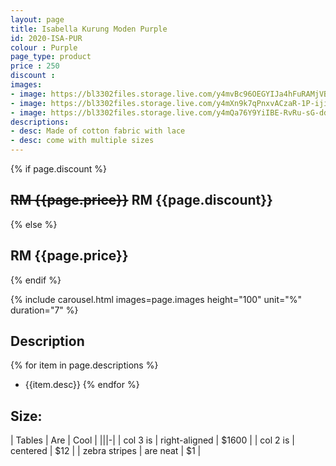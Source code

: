 ```yaml
---
layout: page
title: Isabella Kurung Moden Purple
id: 2020-ISA-PUR
colour : Purple
page_type: product
price : 250
discount : 
images:
- image: https://bl3302files.storage.live.com/y4mvBc96OEGYIJa4hFuRAMjVBKMaJsluogbhU2Dv0B8jh-vfh_TYMko_lzkr3wJGCxSny_Wkg8iYT1hrKex-QZE5E1tJjbAUZ5aod-VPBHmbovKENii3_uR2HbGpZs25za3wmkkvLld48FqBz9M-XEKvMf3IldpJy3l0duaS0qy6RSHvEln0SFx84KUrfWqGcXs?width=819&height=1024&cropmode=none
- image: https://bl3302files.storage.live.com/y4mXn9k7qPnxvACzaR-1P-ijimJNKxrwrp5_ECUqHMLeZWBCX3i7m3u-cRGimw_w-uCom3Y-Zo33HPIxcqzbH3NlmD68EjygSuT46coa1s8kxBuTNf7VVQZ1yMvG6mXyzmBrMiq16k705b3lD1-qh6u44Yxp4SyYMaY5KVkAEnBrS--C-ohBupdKJz1c_1DVWNh?width=819&height=1024&cropmode=none
- image: https://bl3302files.storage.live.com/y4mQa76Y9YiIBE-RvRu-sG-ddJ-5hbJVLysgZxqL-FpqVYU0tBQcrEm5MU0UhNl5eEQaK6ON731TSrWf9DLH12bXXL3l6YQ9Rb5hvB_5mdAtEpSgaeFCDtnVA1zIthFgH1WruzbGbhX0EIchpXPD_KFfuhiaeZh6uq2J17IWfyfPaSRFJM3FdvObHqqeCPZrsWZ?width=819&height=1024&cropmode=none
descriptions:
- desc: Made of cotton fabric with lace
- desc: come with multiple sizes
---
```

{% if page.discount %}
##  **~~RM {{page.price}}~~ RM {{page.discount}}**
{% else %}
## **RM {{page.price}}**
{% endif %}

{% include carousel.html images=page.images height="100" unit="%" duration="7" %}

## Description
{% for item in page.descriptions %}
- {{item.desc}}
{% endfor %}


## Size:  

| Tables        | Are           | Cool  |
|||-|
| col 3 is      | right-aligned | $1600 |
| col 2 is      | centered      |   $12 |
| zebra stripes | are neat      |    $1 |

  
